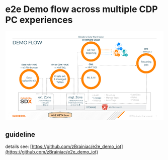 # e2e Demo flow across multiple CDP PC experiences

![e2e demo flow](../../images/showcase_CDP-PC_e2e_flow.png?raw=true "e2e demo flow")


## guideline
details see: [https://github.com/zBrainiac/e2e_demo_iot](https://github.com/zBrainiac/e2e_demo_iot)  
